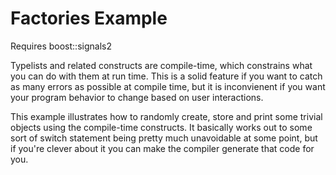 # Factories Example

Requires boost::signals2

Typelists and related constructs are compile-time, which constrains
what you can do with them at run time. This is a solid feature if you
want to catch as many errors as possible at compile time, but it
is inconvienent if you want your program behavior to change based on
user interactions.

This example illustrates how to randomly create, store and print some
trivial objects using the compile-time constructs. It basically works
out to some sort of switch statement being pretty much unavoidable at
some point, but if you're clever about it you can make the compiler
generate that code for you.
